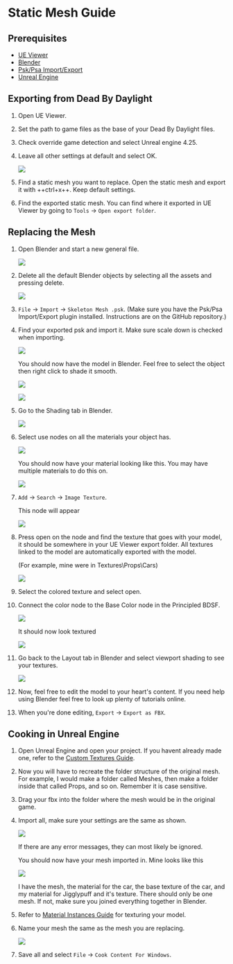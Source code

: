 # Static Mesh Guide

## Prerequisites

- [UE Viewer](https://www.gildor.org/en/projects/umodel)
- [Blender](https://www.blender.org/download/)
- [Psk/Psa Import/Export](https://github.com/Befzz/blender3d_import_psk_psa)
- [Unreal Engine](https://www.unrealengine.com/en-US/download)

## Exporting from Dead By Daylight

1. Open UE Viewer.
2. Set the path to game files as the base of your Dead By Daylight files.
3. Check override game detection and select Unreal engine 4.25.
4. Leave all other settings at default and select OK.

    ![](https://images-ext-2.discordapp.net/external/aHO1nQ_Mz4-lg48MPivnC5yDjQMqIMH7zccCU9q3kbQ/https/media.discordapp.net/attachments/833812099263627335/833852232449261578/unknown.png)

5. Find a static mesh you want to replace. Open the static mesh and export it with ++ctrl+x++. Keep default settings. 
6. Find the exported static mesh. You can find where it exported in UE Viewer by going to `Tools` → `Open export folder`.

## Replacing the Mesh

1. Open Blender and start a new general file.

    ![](https://media.discordapp.net/attachments/797525681608982538/797532695810146304/unknown.png)

2. Delete all the default Blender objects by selecting all the assets and pressing delete.

    ![](https://media.discordapp.net/attachments/797525681608982538/797532879785164850/unknown.png)

3. `File` → `Import` → `Skeleton Mesh .psk`.
(Make sure you have the Psk/Psa Import/Export plugin installed. Instructions are on the GitHub repository.)
4. Find your exported psk and import it. Make sure scale down is checked when importing. 

    ![](https://media.discordapp.net/attachments/797525681608982538/797533575528185866/unknown.png)
    
    You should now have the model in Blender. Feel free to select the object then right click to shade it smooth.

    ![](https://media.discordapp.net/attachments/797525681608982538/797533853227941888/unknown.png)
    
    ![](https://media.discordapp.net/attachments/797525681608982538/797533900225249280/unknown.png)

5. Go to the Shading tab in Blender.

    ![](https://media.discordapp.net/attachments/797525681608982538/797534092731351060/unknown.png)

6. Select use nodes on all the materials your object has.

    ![](https://media.discordapp.net/attachments/797528664535072779/797582940300640326/unknown.png)
    
    You should now have your material looking like this. You may have multiple materials to do this on.
    
    ![](https://media.discordapp.net/attachments/797528664535072779/797583511967367199/unknown.png)

7. `Add` → `Search` → `Image Texture`.

    This node will appear
    
    ![](https://media.discordapp.net/attachments/797525681608982538/797534561285701672/unknown.png)

8. Press open on the node and find the texture that goes with your model, it should be somewhere in your UE Viewer export folder. All textures linked to the model are automatically exported with the model.

    (For example, mine were in Textures\Props\Cars)
    
    ![](https://media.discordapp.net/attachments/797525681608982538/797535088023830558/unknown.png)

9. Select the colored texture and select open.
10. Connect the color node to the Base Color node in the Principled BDSF.

    ![](https://media.discordapp.net/attachments/797525681608982538/797535360498270258/unknown.png)
    
    It should now look textured
    
    ![](https://media.discordapp.net/attachments/797525681608982538/797535440080338984/unknown.png)

11. Go back to the Layout tab in Blender and select viewport shading to see your textures.

    ![](https://media.discordapp.net/attachments/797525681608982538/797535654035587122/unknown.png)
    
12. Now, feel free to edit the model to your heart's content. If you need help using Blender feel free to look up plenty of tutorials online.

13. When you're done editing, `Export` → `Export as FBX`.

## Cooking in Unreal Engine

1. Open Unreal Engine and open your project. If you havent already made one, refer to the [Custom Textures Guide](../Textures.md).
2. Now you will have to recreate the folder structure of the original mesh. For example, I would make a folder called Meshes, then make a folder inside that called Props, and so on. Remember it is case sensitive. 
3. Drag your fbx into the folder where the mesh would be in the original game.
4. Import all, make sure your settings are the same as shown.

    ![](https://media.discordapp.net/attachments/797525681608982538/797540807568916500/unknown.png)
    
    If there are any error messages, they can most likely be ignored. 
    
    You should now have your mesh imported in. Mine looks like this
    
    ![](https://media.discordapp.net/attachments/797525681608982538/797541073777066006/unknown.png)
    
    I have the mesh, the material for the car, the base texture of the car, and my material for Jigglypuff and it's texture. There should only be one mesh. If not, make sure you joined everything together in Blender.

5. Refer to [Material Instances Guide](../MaterialInstances) for texturing your model.
6. Name your mesh the same as the mesh you are replacing.

    ![](https://media.discordapp.net/attachments/797525681608982538/797552959176179752/unknown.png)

7. Save all and select `File` → `Cook Content For Windows`.